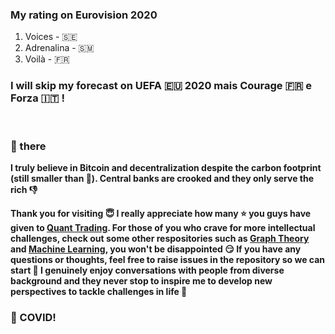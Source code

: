 ### My rating on Eurovision 2020

1. Voices - 🇸🇪
2. Adrenalina - 🇸🇲
3. Voilà - 🇫🇷

### I will skip my forecast on UEFA :eu: 2020 mais Courage :fr: e Forza :it: !

&nbsp;
&nbsp;

### 👋 there

**I truly believe in Bitcoin and decentralization despite the carbon footprint (still smaller than 🏦). Central banks are crooked and they only serve the rich :thumbsdown:**

**Thank you for visiting :innocent: I really appreciate how many :star: you guys have given to <a href=https://github.com/je-suis-tm/quant-trading>Quant Trading</a>. For those of you who crave for more intellectual challenges, check out some other respositories such as <a href=https://github.com/je-suis-tm/graph-theory>Graph Theory</a> and <a href=https://github.com/je-suis-tm/machine-learning>Machine Learning</a>, you won't be disappointed :smirk: If you have any questions or thoughts, feel free to raise issues in the repository so we can start :speech_balloon: I genuinely enjoy conversations with people from diverse background and they never stop to inspire me to develop new perspectives to tackle challenges in life :muscle:**

### :fu: COVID!
